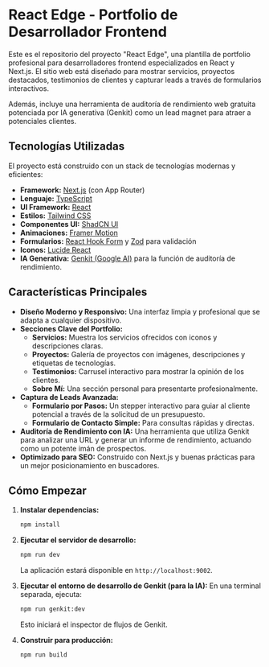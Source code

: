 # React Edge - Portfolio de Desarrollador Frontend

Este es el repositorio del proyecto "React Edge", una plantilla de portfolio profesional para desarrolladores frontend especializados en React y Next.js. El sitio web está diseñado para mostrar servicios, proyectos destacados, testimonios de clientes y capturar leads a través de formularios interactivos.

Además, incluye una herramienta de auditoría de rendimiento web gratuita potenciada por IA generativa (Genkit) como un lead magnet para atraer a potenciales clientes.

## Tecnologías Utilizadas

El proyecto está construido con un stack de tecnologías modernas y eficientes:

- **Framework:** [Next.js](https://nextjs.org/) (con App Router)
- **Lenguaje:** [TypeScript](https://www.typescriptlang.org/)
- **UI Framework:** [React](https://react.dev/)
- **Estilos:** [Tailwind CSS](https://tailwindcss.com/)
- **Componentes UI:** [ShadCN UI](https://ui.shadcn.com/)
- **Animaciones:** [Framer Motion](https://www.framer.com/motion/)
- **Formularios:** [React Hook Form](https://react-hook-form.com/) y [Zod](https://zod.dev/) para validación
- **Iconos:** [Lucide React](https://lucide.dev/)
- **IA Generativa:** [Genkit (Google AI)](https://firebase.google.com/docs/genkit) para la función de auditoría de rendimiento.

## Características Principales

- **Diseño Moderno y Responsivo:** Una interfaz limpia y profesional que se adapta a cualquier dispositivo.
- **Secciones Clave del Portfolio:**
  - **Servicios:** Muestra los servicios ofrecidos con iconos y descripciones claras.
  - **Proyectos:** Galería de proyectos con imágenes, descripciones y etiquetas de tecnologías.
  - **Testimonios:** Carrusel interactivo para mostrar la opinión de los clientes.
  - **Sobre Mí:** Una sección personal para presentarte profesionalmente.
- **Captura de Leads Avanzada:**
  - **Formulario por Pasos:** Un stepper interactivo para guiar al cliente potencial a través de la solicitud de un presupuesto.
  - **Formulario de Contacto Simple:** Para consultas rápidas y directas.
- **Auditoría de Rendimiento con IA:** Una herramienta que utiliza Genkit para analizar una URL y generar un informe de rendimiento, actuando como un potente imán de prospectos.
- **Optimizado para SEO:** Construido con Next.js y buenas prácticas para un mejor posicionamiento en buscadores.

## Cómo Empezar

1.  **Instalar dependencias:**
    ```bash
    npm install
    ```

2.  **Ejecutar el servidor de desarrollo:**
    ```bash
    npm run dev
    ```
    La aplicación estará disponible en `http://localhost:9002`.

3.  **Ejecutar el entorno de desarrollo de Genkit (para la IA):**
    En una terminal separada, ejecuta:
    ```bash
    npm run genkit:dev
    ```
    Esto iniciará el inspector de flujos de Genkit.

4.  **Construir para producción:**
    ```bash
    npm run build
    ```
